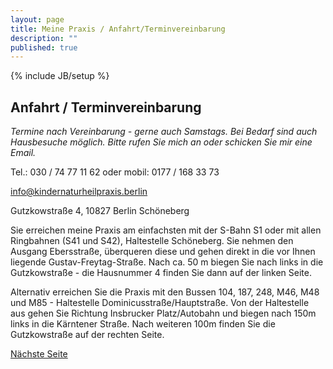 ```yaml
---
layout: page
title: Meine Praxis / Anfahrt/Terminvereinbarung
description: ""
published: true
---
```


{% include JB/setup %}

## Anfahrt / Terminvereinbarung


_Termine nach Vereinbarung - gerne auch Samstags. Bei Bedarf sind auch Hausbesuche möglich. Bitte rufen Sie mich an oder schicken Sie mir eine Email._


Tel.: 030 / 74 77 11 62 oder mobil: 0177 / 168 33 73

[info@kindernaturheilpraxis.berlin](mailto:info@kindernaturheilpraxisberlin.de)

Gutzkowstraße 4, 10827 Berlin Schöneberg

Sie erreichen meine Praxis am einfachsten mit der S-Bahn S1 oder mit allen Ringbahnen (S41 und S42), Haltestelle Schöneberg. Sie nehmen den Ausgang Ebersstraße, überqueren diese und gehen direkt in die vor Ihnen liegende Gustav-Freytag-Straße. Nach ca. 50 m biegen Sie nach links in die Gutzkowstraße - die Hausnummer 4 finden Sie dann auf der linken Seite.

Alternativ erreichen Sie die Praxis mit den Bussen 104, 187, 248, M46, M48 und M85 - Haltestelle Dominicusstraße/Hauptstraße. Von der Haltestelle aus gehen Sie Richtung Insbrucker Platz/Autobahn und biegen nach 150m links in die Kärntener Straße. Nach weiteren 100m finden Sie die Gutzkowstraße auf der rechten Seite.

[Nächste Seite](/meine-praxis/kontakt/)
